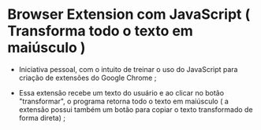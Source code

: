 #  Browser Extension com JavaScript ( Transforma todo o texto em maiúsculo )

- Iniciativa pessoal, com o intuito de treinar o uso do JavaScript para criação de extensões do Google Chrome ;

- Essa extensão recebe um texto do usuário e ao clicar no botão "transformar", o programa retorna todo o texto em maiúsculo ( a extensão possui também um botão para copiar o texto transformado de forma direta) ;
